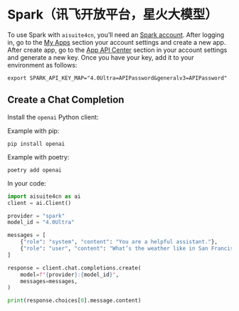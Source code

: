 # Spark（讯飞开放平台，星火大模型）

To use Spark with `aisuite4cn`, you’ll need an [Spark account](https://passport.xfyun.cn/login). 
After logging in, go to the [My Apps](https://console.xfyun.cn/app/myapp) section your account settings and create a new app.
After create app, go to the [App API Center](https://console.xfyun.cn/services/sparkapiCenter) section in your account settings and generate a new key. 
Once you have your key, add it to your environment as follows:

```shell
export SPARK_API_KEY_MAP="4.0Ultra=APIPassword&generalv3=APIPassword"
```

## Create a Chat Completion

Install the `openai` Python client:

Example with pip:
```shell
pip install openai
```

Example with poetry:
```shell
poetry add openai
```

In your code:
```python
import aisuite4cn as ai
client = ai.Client()

provider = "spark"
model_id = "4.0Ultra"

messages = [
    {"role": "system", "content": "You are a helpful assistant."},
    {"role": "user", "content": "What’s the weather like in San Francisco?"},
]

response = client.chat.completions.create(
    model=f"{provider}:{model_id}",
    messages=messages,
)

print(response.choices[0].message.content)
```
